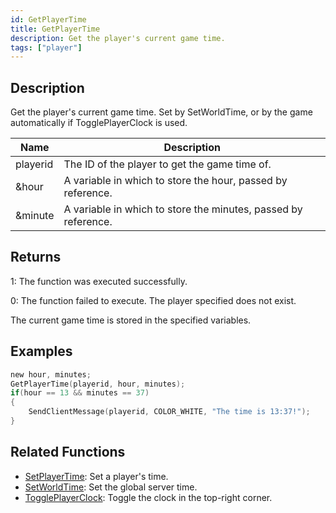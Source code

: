 ```yaml
---
id: GetPlayerTime
title: GetPlayerTime
description: Get the player's current game time.
tags: ["player"]
---
```


## Description

Get the player's current game time. Set by SetWorldTime, or by the game automatically if TogglePlayerClock is used.

| Name     | Description                                                    |
| -------- | -------------------------------------------------------------- |
| playerid | The ID of the player to get the game time of.                  |
| &hour    | A variable in which to store the hour, passed by reference.    |
| &minute  | A variable in which to store the minutes, passed by reference. |

## Returns

1: The function was executed successfully.

0: The function failed to execute. The player specified does not exist.

The current game time is stored in the specified variables.

## Examples

```c
new hour, minutes;
GetPlayerTime(playerid, hour, minutes);
if(hour == 13 && minutes == 37)
{
    SendClientMessage(playerid, COLOR_WHITE, "The time is 13:37!");
}
```

## Related Functions

- [SetPlayerTime](../functions/SetPlayerTime.md): Set a player's time.
- [SetWorldTime](../functions/SetWorldTime.md): Set the global server time.
- [TogglePlayerClock](../functions/TogglePlayerClock.md): Toggle the clock in the top-right corner.
